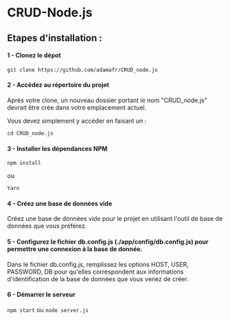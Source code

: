 # CRUD-Node.js

## Etapes d'installation :


#### 1 - Clonez le dépot 

```git clone https://github.com/adamafr/CRUD_node.js```


#### 2 - Accédez au répertoire du projet

Après votre clone, un nouveau dossier portant le nom "CRUD_node.js" devrait être crée dans votre emplacement actuel.

Vous devez simplement y accéder en faisant un :

```cd CRUD_node.js```


#### 3 - Installer les dépendances NPM 

```npm install```

ou

```Yarn```

 
#### 4 - Créez une base de données vide

Créez une base de données vide pour le projet en utilisant l'outil de base de données que vous préférez.


#### 5 - Configurez le fichier db.config.js (./app/config/db.config.js) pour permettre une connexion à la base de donnée.

Dans le fichier db.config.js, remplissez les options HOST, USER, PASSWORD, DB pour qu'elles correspondent aux informations d'identification de la base de données que vous venez de créer.


#### 6 - Démarrer le serveur

```npm start``` ou ```node server.js```
